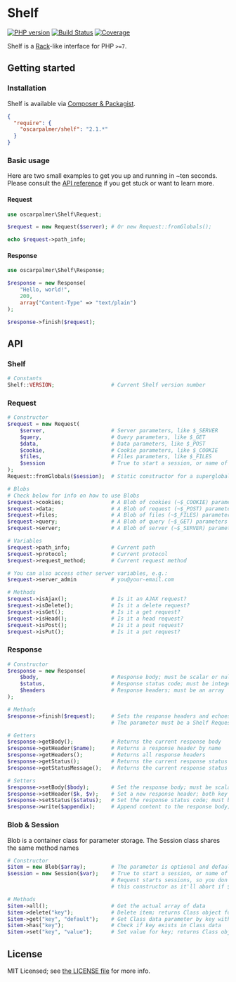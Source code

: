 # Shelf

[![PHP version](https://badge.fury.io/ph/oscarpalmer%2Fshelf.svg)](http://badge.fury.io/ph/oscarpalmer%2Fshelf) [![Build Status](https://travis-ci.org/oscarpalmer/shelf.png?branch=master)](https://travis-ci.org/oscarpalmer/shelf) [![Coverage](https://codecov.io/gh/oscarpalmer/shelf/branch/master/graph/badge.svg)](https://codecov.io/gh/oscarpalmer/shelf)

Shelf is a [Rack](//rack.github.io)-like interface for PHP `>=7`.

## Getting started

### Installation

Shelf is available via [Composer & Packagist](//packagist.org/packages/oscarpalmer/shelf).

```json
{
  "require": {
    "oscarpalmer/shelf": "2.1.*"
  }
}
```

### Basic usage

Here are two small examples to get you up and running in ~ten seconds. Please consult the [API reference](#api) if you get stuck or want to learn more.

#### Request

```php
use oscarpalmer\Shelf\Request;

$request = new Request($server); # Or new Request::fromGlobals();

echo $request->path_info;
```

#### Response

```php
use oscarpalmer\Shelf\Response;

$response = new Response(
    "Hello, world!",
    200,
    array("Content-Type" => "text/plain")
);

$response->finish($request);
```

## API

### Shelf

```php
# Constants
Shelf::VERSION;                  # Current Shelf version number
```

### Request

```php
# Constructor
$request = new Request(
    $server,                     # Server parameters, like $_SERVER
    $query,                      # Query parameters, like $_GET
    $data,                       # Data parameters, like $_POST
    $cookie,                     # Cookie parameters, like $_COOKIE
    $files,                      # Files parameters, like $_FILES
    $session                     # True to start a session, or name of session to start
);
Request::fromGlobals($session);  # Static constructor for a superglobal Request object.

# Blobs
# Check below for info on how to use Blobs
$request->cookies;               # A Blob of cookies (~$_COOKIE) parameters
$request->data;                  # A Blob of request (~$_POST) parameters
$request->files;                 # A Blob of files (~$_FILES) parameters
$request->query;                 # A Blob of query (~$_GET) parameters
$request->server;                # A Blob of server (~$_SERVER) parameters

# Variables
$request->path_info;             # Current path
$request->protocol;              # Current protocol
$request->request_method;        # Current request method

# You can also access other server variables, e.g.:
$request->server_admin           # you@your-email.com

# Methods
$request->isAjax();              # Is it an AJAX request?
$request->isDelete();            # Is it a delete request?
$request->isGet();               # Is it a get request?
$request->isHead();              # Is it a head request?
$request->isPost();              # Is it a post request?
$request->isPut();               # Is it a put request?
```

### Response

```php
# Constructor
$response = new Response(
    $body,                       # Response body; must be scalar or null
    $status,                     # Response status code; must be integer
    $headers                     # Response headers; must be an array
);

# Methods
$response->finish($request);     # Sets the response headers and echoes the response body
                                 # The parameter must be a Shelf Request object

# Getters
$response->getBody();            # Returns the current response body
$response->getHeader($name);     # Returns a response header by name
$response->getHeaders();         # Returns all response headers
$response->getStatus();          # Returns the current response status code
$response->getStatusMessage();   # Returns the current response status message

# Setters
$response->setBody($body);       # Set the response body; must be scalar or null
$response->setHeader($k, $v);    # Set a new response header; both key and value must be strings
$response->setStatus($status);   # Set the response status code; must be integer
$response->write($appendix);     # Append content to the response body; must be scalar or null
```

### Blob & Session

Blob is a container class for parameter storage. The Session class shares the same method names

```php
# Constructor
$item = new Blob($array);        # The parameter is optional and defaults to an empty array
$session = new Session($var);    # True to start a session, or name of session to start;
                                 # Request starts sessions, so you don't have to worry about
                                 # this constructor as it'll abort if $_SESSION alredy exists

# Methods
$item->all();                    # Get the actual array of data
$item->delete("key");            # Delete item; returns Class object for chaining
$item->get("key", "default");    # Get Class data parameter by key with an optional default value
$item->has("key");               # Check if key exists in Class data
$item->set("key", "value");      # Set value for key; returns Class object for chaining
```

## License

MIT Licensed; see [the LICENSE file](LICENSE) for more info.
